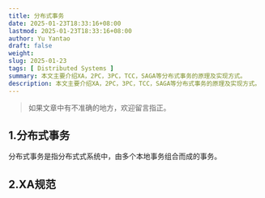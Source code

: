 ```yaml
---
title: 分布式事务
date: 2025-01-23T18:33:16+08:00
lastmod: 2025-01-23T18:33:16+08:00
author: Yu Yantao
draft: false
weight:
slug: 2025-01-23
tags: [ Distributed Systems ]
summary: 本文主要介绍XA，2PC，3PC，TCC，SAGA等分布式事务的原理及实现方式。
description: 本文主要介绍XA，2PC，3PC，TCC，SAGA等分布式事务的原理及实现方式。
---
```


> 如果文章中有不准确的地方，欢迎留言指正。

## 1.分布式事务

分布式事务是指分布式式系统中，由多个本地事务组合而成的事务。

## 2.XA规范

